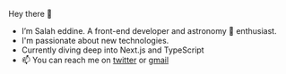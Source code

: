 Hey there 👋
- I’m Salah eddine. A front-end developer and astronomy 🚀 enthusiast.
- I'm passionate about new technologies.
- Currently diving deep into Next.js and TypeScript
- 📫 You can reach me on [twitter](https://twitter.com/salaheddine_ab) or [gmail](mailto:abw.salaheddine@gmail.com)

<!---
Salaheddine999/Salaheddine999 is a ✨ special ✨ repository because its `README.md` (this file) appears on your GitHub profile.
You can click the Preview link to take a look at your changes.
--->

